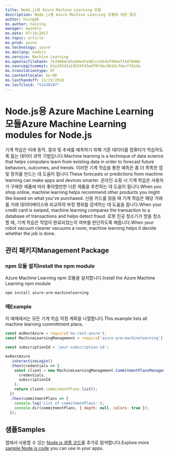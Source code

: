 ```yaml
---
title: Node.js용 Azure Machine Learning 모듈
description: Node.js용 Azure Machine Learning 모듈에 대한 참조
author: hning86
ms.author: haining
manager: mwinkle
ms.date: 07/18/2017
ms.topic: article
ms.prod: azure
ms.technology: azure
ms.devlang: nodejs
ms.service: Machine Learning
ms.openlocfilehash: 7e39084c65a40e47ed61cc01daf994aff447690e
ms.sourcegitcommit: b1e29342a19524f43ed70f4bc961dcfdacffb14a
ms.translationtype: HT
ms.contentlocale: ko-KR
ms.lasthandoff: 11/15/2018
ms.locfileid: "51439107"
---
```

# <a name="azure-machine-learning-modules-for-nodejs"></a><span data-ttu-id="ad78a-103">Node.js용 Azure Machine Learning 모듈</span><span class="sxs-lookup"><span data-stu-id="ad78a-103">Azure Machine Learning modules for Node.js</span></span>

<span data-ttu-id="ad78a-104">기계 학습은 미래 동작, 결과 및 추세를 예측하기 위해 기존 데이터를 컴퓨터가 학습하도록 돕는 데이터 과학 기법입니다.</span><span class="sxs-lookup"><span data-stu-id="ad78a-104">Machine learning is a technique of data science that helps computers learn from existing data in order to forecast future behaviors, outcomes, and trends.</span></span> <span data-ttu-id="ad78a-105">이러한 기계 학습을 통한 예측은 좀 더 똑똑한 앱 및 장치를 만드는 데 도움이 됩니다.</span><span class="sxs-lookup"><span data-stu-id="ad78a-105">These forecasts or predictions from machine learning can make apps and devices smarter.</span></span> <span data-ttu-id="ad78a-106">온라인 쇼핑 시 기계 학습은 사용자가 구매한 제품에 따라 좋아할만한 다른 제품을 추천하는 데 도움이 됩니다.</span><span class="sxs-lookup"><span data-stu-id="ad78a-106">When you shop online, machine learning helps recommend other products you might like based on what you've purchased.</span></span> <span data-ttu-id="ad78a-107">신용 카드를 읽을 때 기계 학습은 해당 거래를 거래 데이터베이스와 비교하여 부정 행위를 검색하는 데 도움을 줍니다.</span><span class="sxs-lookup"><span data-stu-id="ad78a-107">When your credit card is swiped, machine learning compares the transaction to a database of transactions and helps detect fraud.</span></span> <span data-ttu-id="ad78a-108">로봇 진공 청소기가 방을 청소할 때, 기계 학습은 작업이 완료되었는지 여부를 판단하도록 해줍니다.</span><span class="sxs-lookup"><span data-stu-id="ad78a-108">When your robot vacuum cleaner vacuums a room, machine learning helps it decide whether the job is done.</span></span>

## <a name="management-package"></a><span data-ttu-id="ad78a-109">관리 패키지</span><span class="sxs-lookup"><span data-stu-id="ad78a-109">Management Package</span></span>


### <a name="install-the-npm-module"></a><span data-ttu-id="ad78a-110">npm 모듈 설치</span><span class="sxs-lookup"><span data-stu-id="ad78a-110">Install the npm module</span></span>

<span data-ttu-id="ad78a-111">Azure Machine Learning npm 모듈을 설치합니다.</span><span class="sxs-lookup"><span data-stu-id="ad78a-111">Install the Azure Machine Learning npm module</span></span>

```bash
npm install azure-arm-machinelearning
```

### <a name="example"></a><span data-ttu-id="ad78a-112">예</span><span class="sxs-lookup"><span data-stu-id="ad78a-112">Example</span></span>

<span data-ttu-id="ad78a-113">이 예제에서는 모든 기계 학습 약정 계획을 나열합니다.</span><span class="sxs-lookup"><span data-stu-id="ad78a-113">This example lists all machine learning committment plans.</span></span>

```javascript
const msRestAzure = require('ms-rest-azure');
const MachineLearningManagement = require('azure-arm-machinelearning');

const subscriptionId = 'your-subscription-id';

msRestAzure
  .interactiveLogin()
  .then(credentials => {
    const client = new MachineLearningManagement.CommitmentPlansManagementClient(
      credentials,
      subscriptionId
    );
    return client.commitmentPlans.list();
  })
  .then(commitmentPlans => {
    console.log('List of commitmentPlans:');
    console.dir(commitmentPlans, { depth: null, colors: true });
  });
```

## <a name="samples"></a><span data-ttu-id="ad78a-114">샘플</span><span class="sxs-lookup"><span data-stu-id="ad78a-114">Samples</span></span>

<span data-ttu-id="ad78a-115">앱에서 사용할 수 있는 [Node.js 샘플 코드](https://azure.microsoft.com/resources/samples/?platform=nodejs)를 추가로 탐색합니다.</span><span class="sxs-lookup"><span data-stu-id="ad78a-115">Explore more [sample Node.js code](https://azure.microsoft.com/resources/samples/?platform=nodejs) you can use in your apps.</span></span>
